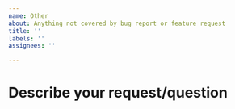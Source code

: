 ```yaml
---
name: Other
about: Anything not covered by bug report or feature request
title: ''
labels: ''
assignees: ''

---
```


# Describe your request/question

